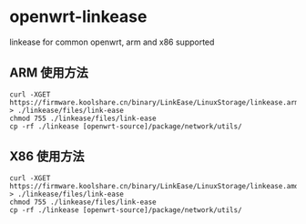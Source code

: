 # openwrt-linkease
linkease for common openwrt, arm and x86 supported

## ARM 使用方法

```
curl -XGET https://firmware.koolshare.cn/binary/LinkEase/LinuxStorage/linkease.arm > ./linkease/files/link-ease
chmod 755 ./linkease/files/link-ease
cp -rf ./linkease [openwrt-source]/package/network/utils/
```

## X86 使用方法

```
curl -XGET https://firmware.koolshare.cn/binary/LinkEase/LinuxStorage/linkease.amd64 > ./linkease/files/link-ease
chmod 755 ./linkease/files/link-ease
cp -rf ./linkease [openwrt-source]/package/network/utils/
```

